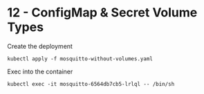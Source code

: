 # 12 - ConfigMap & Secret Volume Types

Create the deployment

    kubectl apply -f mosquitto-without-volumes.yaml

Exec into the container

    kubectl exec -it mosquitto-6564db7cb5-lrlql -- /bin/sh

